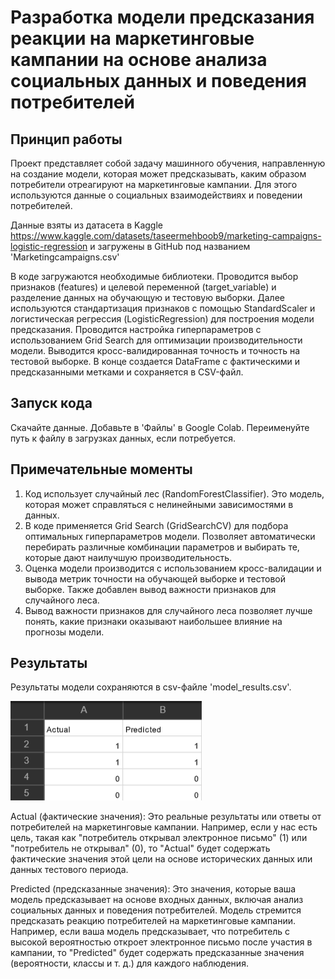 # Разработка модели предсказания реакции на маркетинговые кампании на основе анализа социальных данных и поведения потребителей
## Принцип работы

Проект представляет собой задачу машинного обучения, направленную на создание модели, которая может предсказывать, каким образом потребители отреагируют на маркетинговые кампании. Для этого используются данные о социальных взаимодействиях и поведении потребителей. 

Данные взяты из датасета в Kaggle https://www.kaggle.com/datasets/taseermehboob9/marketing-campaigns-logistic-regression и загружены в GitHub под названием 'Marketingcampaigns.csv'

В коде загружаются необходимые библиотеки. Проводится выбор признаков (features) и целевой переменной (target_variable) и разделение данных на обучающую и тестовую выборки. Далее используются стандартизация признаков с помощью StandardScaler и логистическая регрессия (LogisticRegression) для построения модели предсказания. Проводится настройка гиперпараметров с использованием Grid Search для оптимизации производительности модели. Выводится кросс-валидированная точность и точность на тестовой выборке. В конце создается DataFrame с фактическими и предсказанными метками и сохраняется в CSV-файл.

## Запуск кода
Скачайте данные. Добавьте в 'Файлы' в Google Colab. Переименуйте путь к файлу в загрузках данных, если потребуется.

## Примечательные моменты
1. Код использует случайный лес (RandomForestClassifier). Это модель, которая может справляться с нелинейными зависимостями в данных.
2. В коде применяется Grid Search (GridSearchCV) для подбора оптимальных гиперпараметров модели. Позволяет автоматически перебирать различные комбинации параметров и выбирать те, которые дают наилучшую производительность.
3. Оценка модели производится с использованием кросс-валидации и вывода метрик точности на обучающей выборке и тестовой выборке. Также добавлен вывод важности признаков для случайного леса.
4. Вывод важности признаков для случайного леса позволяет лучше понять, какие признаки оказывают наибольшее влияние на прогнозы модели.

## Результаты
Результаты модели сохраняются в csv-файле 'model_results.csv'.

![Alt-текст](Result.png )

Actual (фактические значения): Это реальные результаты или ответы от потребителей на маркетинговые кампании. Например, если у нас есть цель, такая как "потребитель открывал электронное письмо" (1) или "потребитель не открывал" (0), то "Actual" будет содержать фактические значения этой цели на основе исторических данных или данных тестового периода.

Predicted (предсказанные значения): Это значения, которые ваша модель предсказывает на основе входных данных, включая анализ социальных данных и поведения потребителей. Модель стремится предсказать реакцию потребителей на маркетинговые кампании. Например, если ваша модель предсказывает, что потребитель с высокой вероятностью откроет электронное письмо после участия в кампании, то "Predicted" будет содержать предсказанные значения (вероятности, классы и т. д.) для каждого наблюдения.








